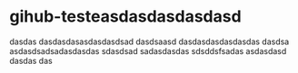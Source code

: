 # gihub-testeasdasdasdasdasd
dasdas
dasdasdasasdasdasdsad
dasdsaasd
dasdasdasdasdasdas
dasdsa
asdasdsadsadasdasdas
sdasdsad
sadasdasdas
sdsddsfsadas
asdasdasd
dasdas
das
